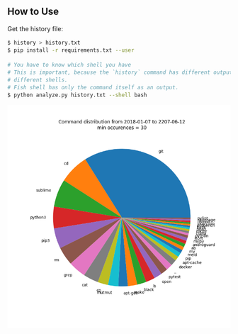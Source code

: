 ## How to Use

Get the history file:

```bash
$ history > history.txt
$ pip install -r requirements.txt --user

# You have to know which shell you have
# This is important, because the `history` command has different outputs in
# different shells.
# Fish shell has only the command itself as an output.
$ python analyze.py history.txt --shell bash
```

![History of Commands](history.png)

